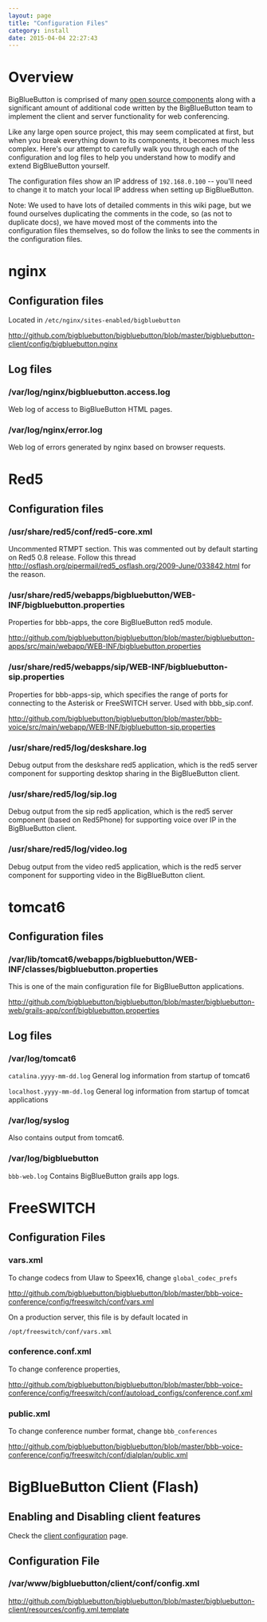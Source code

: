 ```yaml
---
layout: page
title: "Configuration Files"
category: install
date: 2015-04-04 22:27:43
---
```





# Overview

BigBlueButton is comprised of many [open source components](http://www.bigbluebutton.org/components) along with a significant amount of additional code written by the BigBlueButton team to implement the client and server functionality for web conferencing.

Like any large open source project, this may seem complicated at first, but when you break everything down to its components, it becomes much less complex.  Here's our attempt to carefully walk you through each of the configuration and log files to help you understand how to modify and extend BigBlueButton yourself.

The configuration files show an IP address of `192.168.0.100` -- you'll need to change it to match your local IP address when setting up BigBlueButton.

Note: We used to have lots of detailed comments in this wiki page, but we found ourselves duplicating the comments in the code, so (as not to duplicate docs), we have moved most of the comments into the configuration files themselves, so do follow the links to see the comments in the configuration files.

# nginx

## Configuration files

Located in `/etc/nginx/sites-enabled/bigbluebutton`

http://github.com/bigbluebutton/bigbluebutton/blob/master/bigbluebutton-client/config/bigbluebutton.nginx

## Log files

### /var/log/nginx/bigbluebutton.access.log
Web log of access to BigBlueButton HTML pages.

### /var/log/nginx/error.log
Web log of errors generated by nginx based on browser requests.


# Red5

## Configuration files

### /usr/share/red5/conf/red5-core.xml
Uncommented RTMPT section. This was commented out by default starting on Red5 0.8 release.
Follow this thread http://osflash.org/pipermail/red5_osflash.org/2009-June/033842.html for the reason.

### /usr/share/red5/webapps/bigbluebutton/WEB-INF/bigbluebutton.properties
Properties for bbb-apps, the core BigBlueButton red5 module.

http://github.com/bigbluebutton/bigbluebutton/blob/master/bigbluebutton-apps/src/main/webapp/WEB-INF/bigbluebutton.properties

### /usr/share/red5/webapps/sip/WEB-INF/bigbluebutton-sip.properties
Properties for bbb-apps-sip, which specifies the range of ports for connecting to the Asterisk or FreeSWITCH server.  Used with bbb\_sip.conf.

http://github.com/bigbluebutton/bigbluebutton/blob/master/bbb-voice/src/main/webapp/WEB-INF/bigbluebutton-sip.properties

### /usr/share/red5/log/deskshare.log
Debug output from the deskshare red5 application, which is the red5 server component  for supporting desktop sharing in the BigBlueButton client.

### /usr/share/red5/log/sip.log
Debug output from the sip red5 application, which is the red5 server component (based on Red5Phone) for supporting voice over IP in the BigBlueButton client.

### /usr/share/red5/log/video.log
Debug output from the video red5 application, which is the red5 server component for supporting video in the BigBlueButton client.



# tomcat6

## Configuration files

### /var/lib/tomcat6/webapps/bigbluebutton/WEB-INF/classes/bigbluebutton.properties
This is one of the main configuration file for BigBlueButton applications.

http://github.com/bigbluebutton/bigbluebutton/blob/master/bigbluebutton-web/grails-app/conf/bigbluebutton.properties

## Log files
### /var/log/tomcat6
`catalina.yyyy-mm-dd.log`
General log information from startup of tomcat6

`localhost.yyyy-mm-dd.log`
General log information from startup of tomcat applications

### /var/log/syslog
Also contains output from tomcat6.

### /var/log/bigbluebutton
`bbb-web.log`
Contains BigBlueButton grails app logs.


# FreeSWITCH
## Configuration Files

### vars.xml
To change codecs from Ulaw to Speex16, change `global_codec_prefs`

http://github.com/bigbluebutton/bigbluebutton/blob/master/bbb-voice-conference/config/freeswitch/conf/vars.xml

On a production server, this file is by default located in
```
/opt/freeswitch/conf/vars.xml
```

### conference.conf.xml
To change conference properties,

http://github.com/bigbluebutton/bigbluebutton/blob/master/bbb-voice-conference/config/freeswitch/conf/autoload_configs/conference.conf.xml

### public.xml
To change conference number format, change `bbb_conferences`

http://github.com/bigbluebutton/bigbluebutton/blob/master/bbb-voice-conference/config/freeswitch/conf/dialplan/public.xml



# BigBlueButton Client (Flash)
## Enabling and Disabling client features
Check the [client configuration](/overview/client-configuration.html) page.
## Configuration File
### /var/www/bigbluebutton/client/conf/config.xml

http://github.com/bigbluebutton/bigbluebutton/blob/master/bigbluebutton-client/resources/config.xml.template
